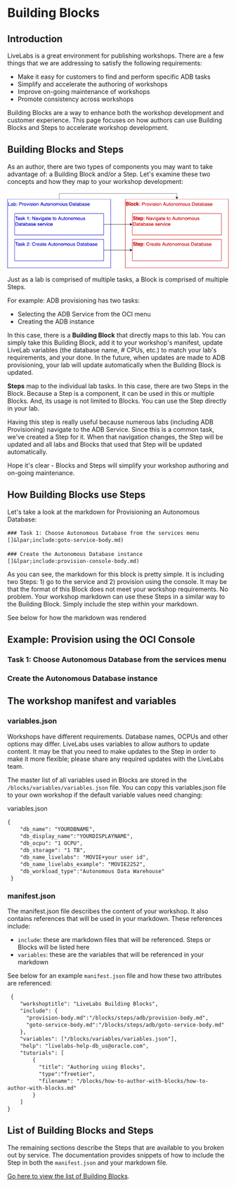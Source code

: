 # Building Blocks

## Introduction
LiveLabs is a great environment for publishing workshops. There are a few things that we are addressing to satisfy the following requirements:

* Make it easy for customers to find and perform specific ADB tasks
* Simplify and accelerate the authoring of workshops
* Improve on-going maintenance of workshops
* Promote consistency across workshops

Building Blocks are a way to enhance both the workshop development and customer experience. This page focuses on how authors can use Building Blocks and Steps to accelerate workshop development.

## Building Blocks and Steps
As an author, there are two types of components you may want to take advantage of: a Building Block and/or a Step. Let's examine these two concepts and how they map to your workshop development:

![Blocks and Steps](images/lab-to-block.png " ")

Just as a lab is comprised of multiple tasks, a Block is comprised of multiple Steps.

For example: ADB provisioning has two tasks:
* Selecting the ADB Service from the OCI menu
* Creating the ADB instance

In this case, there is a **Building Block** that directly maps to this lab. You can simply take this Building Block, add it to your workshop's manifest, update LiveLab variables (the database name, # CPUs, etc.) to match your lab's requirements, and your done. In the future, when updates are made to ADB provisioning, your lab will update automatically when the Building Block is updated.

**Steps** map to the individual lab tasks. In this case, there are two Steps in the Block. Because a Step is a component, it can be used in this or multiple Blocks. And, its usage is not limited to Blocks. You can use the Step directly in your lab.

Having this step is really useful because numerous labs (including ADB Provisioning) navigate to the ADB Service. Since this is a common task, we've created a Step for it. When that navigation changes, the Step will be updated and all labs and Blocks that used that Step will be updated automatically.

Hope it's clear - Blocks and Steps will simplify your workshop authoring and on-going maintenance.

## How Building Blocks use Steps
Let's take a look at the markdown for Provisioning an Autonomous Database:

```
### Task 1: Choose Autonomous Database from the services menu
[]&lpar;include:goto-service-body.md)

### Create the Autonomous Database instance
[]&lpar;include:provision-console-body.md)
```

As you can see, the markdown for this block is pretty simple. It is including two Steps: 1) go to the service and 2) provision using the console. It may be that the format of this Block does not meet your workshop requirements. No problem. Your workshop markdown can use these Steps in a similar way to the Building Block. Simply include the step within your markdown. 

See below for how the markdown was rendered

## Example: Provision using the OCI Console
### Task 1: Choose Autonomous Database from the services menu
[](include:goto-service-body.md)

### Create the Autonomous Database instance
[](include:provision-body.md)

## The workshop manifest and variables
### variables.json
Workshops have different requirements. Database names, OCPUs and other options may differ. LiveLabs uses variables to allow authors to update content. It may be that you need to make updates to the Step in order to make it more flexible; please share any required updates with the LiveLabs team.

The master list of all variables used in Blocks are stored in the ```/blocks/variables/variables.json``` file. You can copy this variables.json file to your own workshop if the default variable values need changing:

variables.json
```
{
    "db_name": "YOURDBNAME",
    "db_display_name":"YOURDISPLAYNAME",
    "db_ocpu": "1 OCPU",
    "db_storage": "1 TB",
    "db_name_livelabs": "MOVIE+your user id",
    "db_name_livelabs_example": "MOVIE2252",
    "db_workload_type":"Autonomous Data Warehouse"
 }
 ```

###  manifest.json
The manifest.json file describes the content of your workshop. It also contains references that will be used in your markdown. These references include:
* ```include```: these are markdown files that will be referenced. Steps or Blocks will be listed here
* ```variables```: these are the variables that will be referenced in your markdown

 See below for an example ```manifest.json``` file and how these two attributes are referenced:
```
 {
    "workshoptitle": "LiveLabs Building Blocks",
    "include": {
      "provision-body.md":"/blocks/steps/adb/provision-body.md",
      "goto-service-body.md":"/blocks/steps/adb/goto-service-body.md"
    },
    "variables": ["/blocks/variables/variables.json"],
    "help": "livelabs-help-db_us@oracle.com",
    "tutorials": [
        {
          "title": "Authoring using Blocks", 
          "type":"freetier",        
          "filename": "/blocks/how-to-author-with-blocks/how-to-author-with-blocks.md"
        }
    ]
}
```

## List of Building Blocks and Steps
The remaining sections describe the Steps that are available to you broken out by service. The documentation provides snippets of how to include the Step in both the ``manifest.json`` and your markdown file. 

[Go here to view the list of Building Blocks](/blocks/freetier/index.html).


